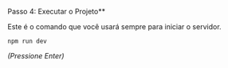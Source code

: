 Passo 4: Executar o Projeto**

Este é o comando que você usará sempre para iniciar o servidor.

```
npm run dev
```
*(Pressione Enter)*